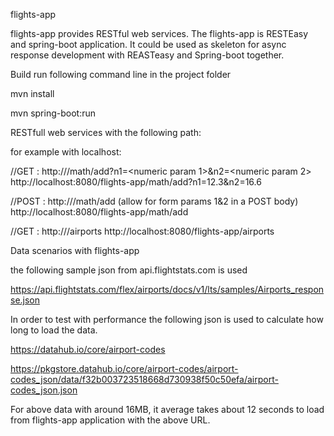 
flights-app

flights-app provides RESTful web services. The flights-app is RESTEasy and spring-boot application. It could be used as skeleton for async response development with REASTeasy and Spring-boot together. 

Build
run following command line in the project folder

mvn install

mvn spring-boot:run

RESTfull web services with the following path:

for example with localhost:

//GET : http://<server url>/math/add?n1=<numeric param 1>&n2=<numeric param 2>
http://localhost:8080/flights-app/math/add?n1=12.3&n2=16.6


//POST : http://<server url>/math/add (allow for form params 1&2 in a POST body)
http://localhost:8080/flights-app/math/add

//GET : http://<server url>/airports
http://localhost:8080/flights-app/airports


Data scenarios with flights-app

the following sample json from api.flightstats.com is used 

https://api.flightstats.com/flex/airports/docs/v1/lts/samples/Airports_response.json

In order to test with performance the following json is used to calculate how long to load the data. 

https://datahub.io/core/airport-codes

https://pkgstore.datahub.io/core/airport-codes/airport-codes_json/data/f32b003723518668d730938f50c50efa/airport-codes_json.json

For above data with around 16MB, it average takes about 12 seconds to load from flights-app application with the above URL. 





